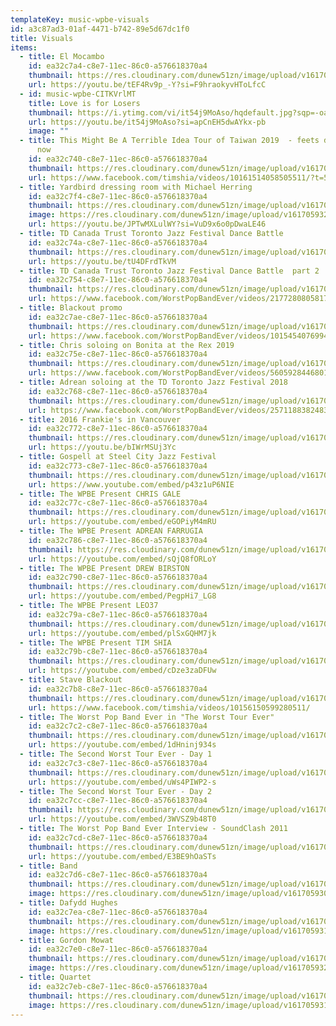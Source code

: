 ```yaml
---
templateKey: music-wpbe-visuals
id: a3c87ad3-01af-4471-b742-89e5d67dc1f0
title: Visuals
items:
  - title: El Mocambo
    id: ea32c7a4-c8e7-11ec-86c0-a576618370a4
    thumbnail: https://res.cloudinary.com/dunew51zn/image/upload/v1617059319/music/taiwan_selfie_opkv1s.png
    url: https://youtu.be/tEF4Rv9p_-Y?si=F9hraokyvHToLfcC
  - id: music-wpbe-CITKVrlMT
    title: Love is for Losers
    thumbnail: https://i.ytimg.com/vi/it54j9MoAso/hqdefault.jpg?sqp=-oaymwEpCNACELwBSFryq4qpAxsIARUAAIhCGAHYAQHiAQwIGhACGAYgATgBQAE=&rs=AOn4CLBGHLt-4t4mSPr01RA47dJFYKq3XA
    url: https://youtu.be/it54j9MoAso?si=apCnEH5dwAYkx-pb
    image: ""
  - title: This Might Be A Terrible Idea Tour of Taiwan 2019  - feets don't fail me
      now
    id: ea32c740-c8e7-11ec-86c0-a576618370a4
    thumbnail: https://res.cloudinary.com/dunew51zn/image/upload/v1617059308/music/galetaiwancrowd_tna7tx.jpg
    url: https://www.facebook.com/timshia/videos/10161514058505511/?t=5
  - title: Yardbird dressing room with Michael Herring
    id: ea32c7f4-c8e7-11ec-86c0-a576618370a4
    thumbnail: https://res.cloudinary.com/dunew51zn/image/upload/v1617059322/music/Yardbird_Herring_pi51ar.jpg
    image: https://res.cloudinary.com/dunew51zn/image/upload/v1617059322/music/Yardbird_Herring_pi51ar.jpg
    url: https://youtu.be/JPTwMXLulWY?si=VuD9x6o0pDwaLE46
  - title: TD Canada Trust Toronto Jazz Festival Dance Battle
    id: ea32c74a-c8e7-11ec-86c0-a576618370a4
    thumbnail: https://res.cloudinary.com/dunew51zn/image/upload/v1617059318/music/IMG_4334_wiunhc.JPG
    url: https://youtu.be/tU4DFrdTkVM
  - title: TD Canada Trust Toronto Jazz Festival Dance Battle  part 2
    id: ea32c754-c8e7-11ec-86c0-a576618370a4
    thumbnail: https://res.cloudinary.com/dunew51zn/image/upload/v1617059303/music/drumviewtaiwan_tkcmy2.jpg
    url: https://www.facebook.com/WorstPopBandEver/videos/2177280805817881/
  - title: Blackout promo
    id: ea32c7ae-c8e7-11ec-86c0-a576618370a4
    thumbnail: https://res.cloudinary.com/dunew51zn/image/upload/v1617059316/music/Screen_Shot_2015-12-15_at_10.50.25_PM_n6bgwp.png
    url: https://www.facebook.com/WorstPopBandEver/videos/10154540769941823/
  - title: Chris soloing on Bonita at the Rex 2019
    id: ea32c75e-c8e7-11ec-86c0-a576618370a4
    thumbnail: https://res.cloudinary.com/dunew51zn/image/upload/v1617059302/music/Band_Dafydd_tcr2gg.jpg
    url: https://www.facebook.com/WorstPopBandEver/videos/560592844680196/
  - title: Adrean soloing at the TD Toronto Jazz Festival 2018
    id: ea32c768-c8e7-11ec-86c0-a576618370a4
    thumbnail: https://res.cloudinary.com/dunew51zn/image/upload/v1617059301/music/adreantaiwan_pkftjt.jpg
    url: https://www.facebook.com/WorstPopBandEver/videos/257118838248322/
  - title: 2016 Frankie's in Vancouver
    id: ea32c772-c8e7-11ec-86c0-a576618370a4
    thumbnail: https://res.cloudinary.com/dunew51zn/image/upload/v1617059304/music/Frankies_Inor_o0mym8.png
    url: https://youtu.be/bIWrMSUj3Yc
  - title: Gospell at Steel City Jazz Festival
    id: ea32c773-c8e7-11ec-86c0-a576618370a4
    thumbnail: https://res.cloudinary.com/dunew51zn/image/upload/v1617059314/music/IMG_4355_llsckh.jpg
    url: https://www.youtube.com/embed/p43z1uP6NIE
  - title: The WPBE Present CHRIS GALE
    id: ea32c77c-c8e7-11ec-86c0-a576618370a4
    thumbnail: https://res.cloudinary.com/dunew51zn/image/upload/v1617059322/music/wpbe-wte-chris-gale_lvb8n6.jpg
    url: https://youtube.com/embed/eGOPiyM4mRU
  - title: The WPBE Present ADREAN FARRUGIA
    id: ea32c786-c8e7-11ec-86c0-a576618370a4
    thumbnail: https://res.cloudinary.com/dunew51zn/image/upload/v1617059322/music/wpbe-wte-adrean-farrugia_cxgyfm.jpg
    url: https://youtube.com/embed/sQjQ8fORLoY
  - title: The WPBE Present DREW BIRSTON
    id: ea32c790-c8e7-11ec-86c0-a576618370a4
    thumbnail: https://res.cloudinary.com/dunew51zn/image/upload/v1617059322/music/wpbe-wte-drew-birston_cokq4x.jpg
    url: https://youtube.com/embed/PegpHi7_LG8
  - title: The WPBE Present LEO37
    id: ea32c79a-c8e7-11ec-86c0-a576618370a4
    thumbnail: https://res.cloudinary.com/dunew51zn/image/upload/v1617059322/music/wpbe-wte-leo37_wkju3l.jpg
    url: https://youtube.com/embed/plSxGQHM7jk
  - title: The WPBE Present TIM SHIA
    id: ea32c79b-c8e7-11ec-86c0-a576618370a4
    thumbnail: https://res.cloudinary.com/dunew51zn/image/upload/v1617059322/music/wpbe-wte-tim-shia_dtayxo.jpg
    url: https://youtube.com/embed/cDze3zaDFUw
  - title: Stave Blackout
    id: ea32c7b8-c8e7-11ec-86c0-a576618370a4
    thumbnail: https://res.cloudinary.com/dunew51zn/image/upload/v1617059317/music/Tainan_o8uu1j.jpg
    url: https://www.facebook.com/timshia/videos/10156150599280511/
  - title: The Worst Pop Band Ever in "The Worst Tour Ever"
    id: ea32c7c2-c8e7-11ec-86c0-a576618370a4
    thumbnail: https://res.cloudinary.com/dunew51zn/image/upload/v1617059321/music/wpbe-wte-1_vcb2xu.jpg
    url: https://youtube.com/embed/1dHninj934s
  - title: The Second Worst Tour Ever - Day 1
    id: ea32c7c3-c8e7-11ec-86c0-a576618370a4
    thumbnail: https://res.cloudinary.com/dunew51zn/image/upload/v1617059322/music/wpbe-wte-2_ow14an.jpg
    url: https://youtube.com/embed/uWs4PIWP2-s
  - title: The Second Worst Tour Ever - Day 2
    id: ea32c7cc-c8e7-11ec-86c0-a576618370a4
    thumbnail: https://res.cloudinary.com/dunew51zn/image/upload/v1617059322/music/wpbe-wte-3_zcxcl5.jpg
    url: https://youtube.com/embed/3WVSZ9b48T0
  - title: The Worst Pop Band Ever Interview - SoundClash 2011
    id: ea32c7cd-c8e7-11ec-86c0-a576618370a4
    thumbnail: https://res.cloudinary.com/dunew51zn/image/upload/v1617059321/music/wpbe-soundclash_nkkw8d.jpg
    url: https://youtube.com/embed/E3BE9hOaSTs
  - title: Band
    id: ea32c7d6-c8e7-11ec-86c0-a576618370a4
    thumbnail: https://res.cloudinary.com/dunew51zn/image/upload/v1617059301/music/band_t_tne9r6.jpg
    image: https://res.cloudinary.com/dunew51zn/image/upload/v1617059301/music/band_tureth.jpg
  - title: Dafydd Hughes
    id: ea32c7ea-c8e7-11ec-86c0-a576618370a4
    thumbnail: https://res.cloudinary.com/dunew51zn/image/upload/v1617059316/music/quintet_no_leo_h896vj.jpg
    image: https://res.cloudinary.com/dunew51zn/image/upload/v1617059316/music/quintet_no_leo_h896vj.jpg
  - title: Gordon Mowat
    id: ea32c7e0-c8e7-11ec-86c0-a576618370a4
    thumbnail: https://res.cloudinary.com/dunew51zn/image/upload/v1617059326/music/vantour_2013_qajkad.jpg
    image: https://res.cloudinary.com/dunew51zn/image/upload/v1617059326/music/vantour_2013_qajkad.jpg
  - title: Quartet
    id: ea32c7eb-c8e7-11ec-86c0-a576618370a4
    thumbnail: https://res.cloudinary.com/dunew51zn/image/upload/v1617059312/music/quartet_t_k2v4xe.jpg
    image: https://res.cloudinary.com/dunew51zn/image/upload/v1617059315/music/quartet_xsonob.jpg
---
```

